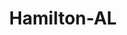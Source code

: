 ---
title: Hamilton-AL
slug: hamilton-al
f_state:
- cms/state/alabama.md
f_locations:
- cms/payday-loan/advance-america-1087.md
- cms/payday-loan/cash-usa-8944.md
- cms/payday-loan/check-depot-11148.md
- cms/payday-loan/check-into-cash-11474.md
- cms/payday-loan/check-into-cash-11475.md
- cms/payday-loan/check-into-cash-11476.md
- cms/payday-loan/kash-karry-19957.md
updated-on: '2024-05-30T13:41:28.615Z'
created-on: '2024-05-30T13:41:28.615Z'
published-on: '2024-05-30T13:54:32.469Z'
f_city: Hamilton
layout: '[city].html'
tags: city
---